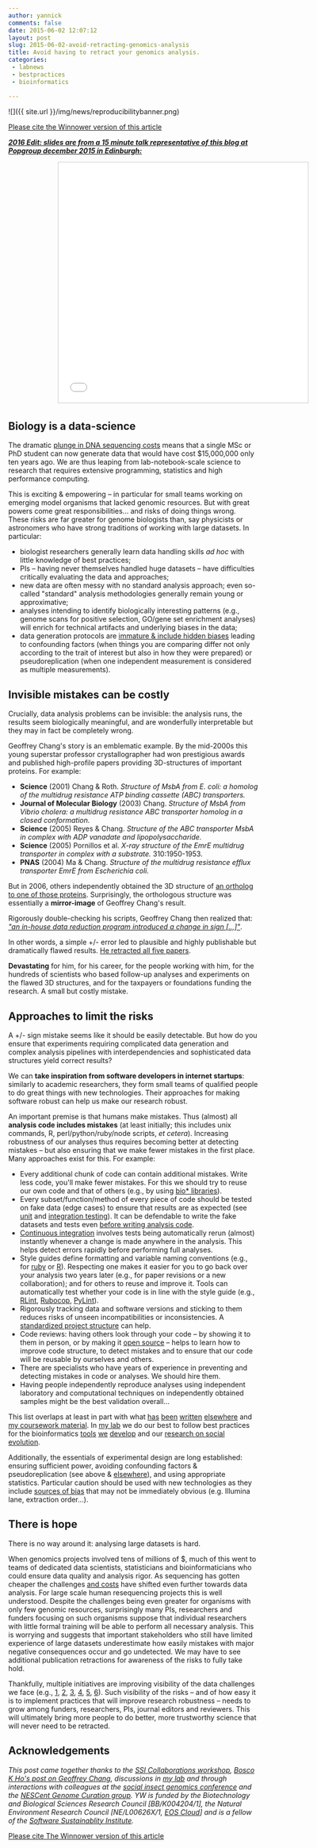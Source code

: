 ```yaml
---
author: yannick
comments: false
date: 2015-06-02 12:07:12
layout: post
slug: 2015-06-02-avoid-retracting-genomics-analysis
title: Avoid having to retract your genomics analysis.
categories: 
 - labnews
 - bestpractices
 - bioinformatics

---
```

![]({{ site.url }}/img/news/reproducibilitybanner.png)

[Please cite the Winnower version of this article](https://thewinnower.com/papers/avoid-having-to-retract-your-genomics-analysis)

<strong> <a href="//www.slideshare.net/yannickwurm/2015-1218-popgroup-reproducibleresearch" title="2015 12-18- Avoid having to retract your genomics analysis - Popgroup Reproducible research presentation" target="_blank"><i>2016 Edit: slides are from a  15 minute talk representative of this blog at Popgroup december 2015 in Edinburgh:</i></a></strong>

<iframe src="//www.slideshare.net/slideshow/embed_code/key/Mc53Rs4vUFB1km" width="595" height="485" style="border:1px solid #CCC; border-width:1px; margin-left: 100px; margin-bottom:5px; max-width: 100%;" allowfullscreen> </iframe>


## Biology is a data-science

The dramatic [plunge in DNA sequencing costs](http://www.genome.gov/images/content/cost_megabase_.jpg) means that a single MSc or PhD student can now generate data that would have cost $15,000,000 only ten years ago. We are thus leaping from lab-notebook-scale science to research that requires extensive programming, statistics and high performance computing.

This is exciting & empowering – in particular for small teams working on emerging model organisms that lacked genomic resources. But with great powers come great responsibilities... and risks of doing things wrong. These risks are far greater for genome biologists than, say physicists or astronomers who have strong traditions of working with large datasets. In particular:

 * biologist researchers generally learn data handling skills *ad hoc* with little knowledge of best practices;
 * PIs – having never themselves handled huge datasets – have difficulties critically evaluating the data and approaches;
 * new data are often messy with no standard analysis approach; even so-called "standard" analysis methodologies generally remain young or approximative;
 * analyses intending to identify biologically interesting patterns (e.g., genome scans for positive selection, GO/gene set enrichment analyses) will enrich for technical artifacts and underlying biases in the data;
 * data generation protocols are [immature & include hidden biases](http://onlinelibrary.wiley.com/doi/10.1111/mec.13243/abstract) leading to confounding factors (when things you are comparing differ not only according to the trait of interest but also in how they were prepared) or pseudoreplication (when one independent measurement is considered as multiple measurements).





## Invisible mistakes can be costly

Crucially, data analysis problems can be invisible: the analysis runs, the results seem biologically meaningful, and are wonderfully interpretable but they may in fact be completely wrong.

Geoffrey Chang's story is an emblematic example. By the mid-2000s this young superstar professor crystallographer had won prestigious awards and published high-profile papers providing 3D-structures of important proteins. For example:

* **Science**  (2001) Chang & Roth. *Structure of MsbA from E. coli: a homolog of the multidrug resistance ATP binding cassette (ABC) transporters.*
* **Journal of Molecular Biology** (2003) Chang. *Structure of MsbA from Vibrio cholera: a multidrug resistance ABC transporter homolog in a closed conformation.*
* **Science** (2005) Reyes & Chang. *Structure of the ABC transporter MsbA in complex with ADP vanadate and lipopolysaccharide.*
* **Science** (2005) Pornillos et al. *X-ray structure of the EmrE multidrug transporter in complex with a substrate.* 310:1950-1953.
* **PNAS** (2004) Ma & Chang. *Structure of the multidrug resistance efflux transporter EmrE from Escherichia coli.*

But in 2006, others independently obtained the 3D structure of [an ortholog to one of those proteins](http://www.nature.com/nature/journal/v443/n7108/full/nature05155.html). Surprisingly, the orthologous structure was essentially a **mirror-image** of Geoffrey Chang's result.

Rigorously double-checking his scripts, Geoffrey Chang then realized that: [*"an in-house data reduction program introduced a change in sign [..,]"*](http://www.sciencemag.org/content/314/5807/1875.2.long).

In other words, a simple +/- error led to plausible and highly publishable but dramatically flawed results. [He retracted all five papers](http://www.sciencemag.org/content/314/5807/1875.2.long).

**Devastating** for him, for his career, for the people working with him, for the hundreds of scientists who based follow-up analyses and experiments on the flawed 3D structures, and for the taxpayers or foundations funding the research. A small but costly mistake.

## Approaches to limit the risks

A +/- sign mistake seems like it should be easily detectable. But how do you ensure that experiments requiring complicated data generation and complex analysis pipelines with interdependencies and sophisticated data structures yield correct results?

We can **take inspiration from software developers in internet startups**: similarly to academic researchers, they form small teams of qualified people to do great things with new technologies. Their approaches for making software robust can help us  make our research robust.

An important premise is that humans make mistakes. Thus (almost) all **analysis code includes mistakes** (at least initially; this includes unix commands, R, perl/python/ruby/node scripts, *et cetera*). Increasing robustness of our analyses thus requires becoming better at detecting mistakes – but also ensuring that we make fewer mistakes in the first place. Many approaches exist for this. For example:

 * Every additional chunk of code can contain additional mistakes. Write less code, you'll make fewer mistakes. For this we should try to reuse our own code and that of others (e.g., by using [bio* libraries](http://www.open-bio.org/wiki/Projects)).
 * Every subset/function/method of every piece of code should be tested on fake data (edge cases) to ensure that results are as expected (see [unit](http://en.wikipedia.org/wiki/Unit_testing) and [integration testing](http://en.wikipedia.org/wiki/Integration_testing)). It can be defendable to write the fake datasets and tests even [before writing analysis code](http://en.wikipedia.org/wiki/Test-driven_development).
 * [Continuous integration](http://blastedbio.blogspot.de/2013/09/using-travis-ci-for-testing-galaxy-tools.html) involves tests being automatically rerun (almost) instantly whenever a change is made anywhere in the analysis. This helps detect errors rapidly before performing full analyses.
 * Style guides define formatting and variable naming conventions (e.g., for [ruby](https://github.com/bbatsov/ruby-style-guide) or [R](http://adv-r.had.co.nz/Style.html)). Respecting one makes it easier for you to go back over your analysis two years later (e.g., for paper revisions or a new collaboration); and for others to reuse and improve it. Tools can automatically test whether your code is in line with the style guide (e.g., [RLint](http://cran.r-project.org/web/packages/lint/index.html), [Rubocop](http://batsov.com/rubocop/), [PyLint](http://pylint.org)).
 * Rigorously tracking data and software versions and sticking to them reduces risks of unseen incompatibilities or inconsistencies. A [standardized project structure](http://journals.plos.org/ploscompbiol/article?id=10.1371/journal.pcbi.1000424) can help.
 * Code reviews: having others look through your code – by showing it to them in person, or by making it [open source](http://github.com) – helps to learn how to improve code structure, to detect mistakes and to ensure that our code will be reusable by ourselves and others.
 * There are specialists who have years of experience in preventing and detecting mistakes in code or analyses. We should hire them.
 * Having people independently reproduce analyses using independent laboratory and computational techniques on independently obtained samples might be the best validation overall...

This list overlaps at least in part with what [has](http://wurmlab.github.io/publications/sannewurm2015myrmecologicalgenomics.pdf) [been](http://journals.plos.org/plosbiology/article?id=10.1371/journal.pbio.1001745) [written](http://journals.plos.org/ploscompbiol/article?id=10.1371/journal.pcbi.1003285) [elsewhere](http://www.ploscompbiol.org/article/info%3Adoi%2F10.1371%2Fjournal.pcbi.1003506) and [my coursework material](http://wurmlab.github.io/teaching/). In [my lab](http://wurmlab.github.io) we do our best to follow best practices for the bioinformatics [tools](http://sequenceserver.com) [we](http://bionode.io) [develop](http://wurmlab.github.io/tools/) and our [research on social evolution](http://wurmlab.github.io/#research).

Additionally, the essentials of experimental design are long established: ensuring sufficient power, avoiding confounding factors & pseudoreplication (see above & [elsewhere](http://www.amazon.co.uk/Experimental-Design-Sciences-Graeme-Ruxton/dp/0199569126?linkCode=§as2&tag=yannickwurm-21)), and using appropriate statistics. Particular caution should be used with new technologies as they include [sources of bias](http://onlinelibrary.wiley.com/doi/10.1111/mec.13243/abstract) that may not be immediately obvious (e.g. Illumina lane, extraction order...).


## There is hope

There is no way around it: analysing large datasets is hard.

When genomics projects involved tens of millions of $, much of this went to teams of dedicated data scientists, statisticians and bioinformaticians who could ensure data quality and analysis rigor. As sequencing has gotten cheaper the challenges [and costs](http://genomebiology.com/2011/12/8/125/figure/F1?highres=y) have shifted even further towards data analysis. For large scale human resequencing projects this is well understood. Despite the challenges being even greater for organisms with only few genomic resources, surprisingly many PIs, researchers and funders focusing on such organisms suppose that individual researchers with little formal training will be able to perform all necessary analysis. This is worrying and suggests that important stakeholders who still have limited experience of large datasets underestimate how easily mistakes with major negative consequences occur and go undetected. We may have to see additional publication retractions for awareness of the risks to fully take hold.

Thankfully, multiple initiatives are improving visibility of the data challenges we face (e.g., [1](http://www.nature.com/news/core-services-reward-bioinformaticians-1.17251), [2](https://www.epsrc.ac.uk/funding/calls/rsefellowships/), [3](http://www.nature.com/nature/journal/v498/n7453/full/498255a.html), [4](http://www.nytimes.com/2011/12/01/business/dna-sequencing-caught-in-deluge-of-data.html?_r=0), [5](http://ivory.idyll.org/blog/2015-docker-and-replicating-papers.html), [6](http://www.software.ac.uk)). Such visibility of the risks – and of how easy it is to implement practices that will improve research robustness – needs to grow among funders, researchers, PIs, journal editors and reviewers. This will ultimately bring more people to do better, more trustworthy science that will never need to be retracted.


## Acknowledgements

*This post came together thanks to the [SSI Collaborations workshop](http://software.ac.uk), [Bosco K Ho's post on Geoffrey Chang](http://boscoh.com/protein/a-sign-a-flipped-structure-and-a-scientific-flameout-of-epic-proportions.html), discussions in [my lab](http://wurmlab.github.io) and through interactions with colleagues at the [social insect genomics conference](https://meetings.cshl.edu/meetings/2015/insect15.shtml) and the [NESCent Genome Curation group](http://genomecuration.github.io). YW is funded by the Biotechnology and Biological Sciences Research Council [BB/K004204/1], the Natural Environment Research Council [NE/L00626X/1, [EOS Cloud](http://environmentalomics.org/portfolio/big-data-infrastructure/)] and is a fellow of the [Software Sustainablity Institute](http://software.ac.uk).*

[Please cite The Winnower version of this article](https://thewinnower.com/papers/avoid-having-to-retract-your-genomics-analysis)
